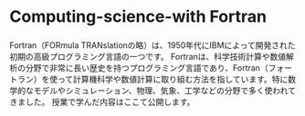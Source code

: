# Computing-science-with Fortran 

### 
Fortran（FORmula TRANslationの略）は、1950年代にIBMによって開発された初期の高級プログラミング言語の一つです。
Fortranは、科学技術計算や数値解析の分野で非常に長い歴史を持つプログラミング言語であり、Fortran（フォートラン）を使って計算機科学や数値計算に取り組む方法を指しています。特に数学的なモデルやシミュレーション、物理、気象、工学などの分野で多く使われてきました。
授業で学んだ内容はここて公開します。
###
